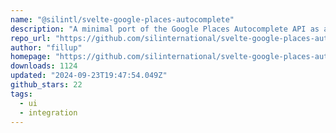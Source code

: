 ```yaml
---
name: "@silintl/svelte-google-places-autocomplete"
description: "A minimal port of the Google Places Autocomplete API as a Svelte component."
repo_url: "https://github.com/silinternational/svelte-google-places-autocomplete"
author: "fillup"
homepage: "https://github.com/silinternational/svelte-google-places-autocomplete#readme"
downloads: 1124
updated: "2024-09-23T19:47:54.049Z"
github_stars: 22
tags: 
  - ui
  - integration
---
```

